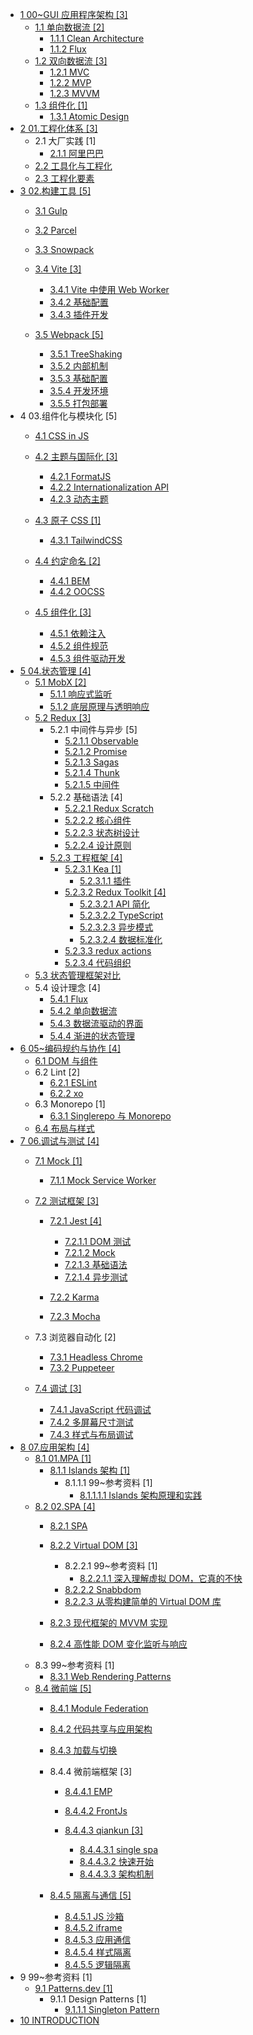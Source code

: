   - [1 00~GUI 应用程序架构 [3]](/00~GUI%20应用程序架构/README.md)
    - [1.1 单向数据流 [2]](/00~GUI%20应用程序架构/单向数据流/README.md)
      - [1.1.1 Clean Architecture](/00~GUI%20应用程序架构/单向数据流/Clean%20Architecture.md)
      - [1.1.2 Flux](/00~GUI%20应用程序架构/单向数据流/Flux.md)
    - [1.2 双向数据流 [3]](/00~GUI%20应用程序架构/双向数据流/README.md)
      - [1.2.1 MVC](/00~GUI%20应用程序架构/双向数据流/MVC.md)
      - [1.2.2 MVP](/00~GUI%20应用程序架构/双向数据流/MVP.md)
      - [1.2.3 MVVM](/00~GUI%20应用程序架构/双向数据流/MVVM.md)
    - [1.3 组件化 [1]](/00~GUI%20应用程序架构/组件化/README.md)
      - [1.3.1 Atomic Design](/00~GUI%20应用程序架构/组件化/Atomic%20Design.md)
  - [2 01.工程化体系 [3]](/01.工程化体系/README.md)
    - 2.1 大厂实践 [1]
      - [2.1.1 阿里巴巴](/01.工程化体系/大厂实践/阿里巴巴.md)
    - [2.2 工具化与工程化](/01.工程化体系/工具化与工程化.md)
    - [2.3 工程化要素](/01.工程化体系/工程化要素.md)
  - [3 02.构建工具 [5]](/02.构建工具/README.md)
    - [3.1 Gulp](/02.构建工具/Gulp/README.md)
      
    - [3.2 Parcel](/02.构建工具/Parcel/README.md)
      
    - [3.3 Snowpack](/02.构建工具/Snowpack/README.md)
      
    - [3.4 Vite [3]](/02.构建工具/Vite/README.md)
      - [3.4.1 Vite 中使用 Web Worker](/02.构建工具/Vite/Vite%20中使用%20Web%20Worker.md)
      - [3.4.2 基础配置](/02.构建工具/Vite/基础配置.md)
      - [3.4.3 插件开发](/02.构建工具/Vite/插件开发.md)
    - [3.5 Webpack [5]](/02.构建工具/Webpack/README.md)
      - [3.5.1 TreeShaking](/02.构建工具/Webpack/TreeShaking.md)
      - [3.5.2 内部机制](/02.构建工具/Webpack/内部机制.md)
      - [3.5.3 基础配置](/02.构建工具/Webpack/基础配置.md)
      - [3.5.4 开发环境](/02.构建工具/Webpack/开发环境.md)
      - [3.5.5 打包部署](/02.构建工具/Webpack/打包部署.md)
  - 4 03.组件化与模块化 [5]
    - [4.1 CSS in JS](/03.组件化与模块化/CSS-in-JS/README.md)
      
    - [4.2 主题与国际化 [3]](/03.组件化与模块化/主题与国际化/README.md)
      - [4.2.1 FormatJS](/03.组件化与模块化/主题与国际化/FormatJS.md)
      - [4.2.2 Internationalization API](/03.组件化与模块化/主题与国际化/Internationalization%20API.md)
      - [4.2.3 动态主题](/03.组件化与模块化/主题与国际化/动态主题.md)
    - [4.3 原子 CSS [1]](/03.组件化与模块化/原子%20CSS/README.md)
      - [4.3.1 TailwindCSS](/03.组件化与模块化/原子%20CSS/TailwindCSS.md)
    - [4.4 约定命名 [2]](/03.组件化与模块化/约定命名/README.md)
      - [4.4.1 BEM](/03.组件化与模块化/约定命名/BEM.md)
      - [4.4.2 OOCSS](/03.组件化与模块化/约定命名/OOCSS.md)
    - [4.5 组件化 [3]](/03.组件化与模块化/组件化/README.md)
      - [4.5.1 依赖注入](/03.组件化与模块化/组件化/依赖注入.md)
      - [4.5.2 组件规范](/03.组件化与模块化/组件化/组件规范.md)
      - [4.5.3 组件驱动开发](/03.组件化与模块化/组件化/组件驱动开发.md)
  - [5 04.状态管理 [4]](/04.状态管理/README.md)
    - [5.1 MobX [2]](/04.状态管理/MobX/README.md)
      - [5.1.1 响应式监听](/04.状态管理/MobX/响应式监听.md)
      - [5.1.2 底层原理与透明响应](/04.状态管理/MobX/底层原理与透明响应.md)
    - [5.2 Redux [3]](/04.状态管理/Redux/README.md)
      - 5.2.1 中间件与异步 [5]
        - [5.2.1.1 Observable](/04.状态管理/Redux/中间件与异步/Observable.md)
        - [5.2.1.2 Promise](/04.状态管理/Redux/中间件与异步/Promise.md)
        - [5.2.1.3 Sagas](/04.状态管理/Redux/中间件与异步/Sagas.md)
        - [5.2.1.4 Thunk](/04.状态管理/Redux/中间件与异步/Thunk.md)
        - [5.2.1.5 中间件](/04.状态管理/Redux/中间件与异步/中间件.md)
      - 5.2.2 基础语法 [4]
        - [5.2.2.1 Redux Scratch](/04.状态管理/Redux/基础语法/Redux%20Scratch.md)
        - [5.2.2.2 核心组件](/04.状态管理/Redux/基础语法/核心组件.md)
        - [5.2.2.3 状态树设计](/04.状态管理/Redux/基础语法/状态树设计.md)
        - [5.2.2.4 设计原则](/04.状态管理/Redux/基础语法/设计原则.md)
      - [5.2.3 工程框架 [4]](/04.状态管理/Redux/工程框架/README.md)
        - [5.2.3.1 Kea [1]](/04.状态管理/Redux/工程框架/Kea/README.md)
          - [5.2.3.1.1 插件](/04.状态管理/Redux/工程框架/Kea/插件.md)
        - [5.2.3.2 Redux Toolkit [4]](/04.状态管理/Redux/工程框架/Redux%20Toolkit/README.md)
          - [5.2.3.2.1 API 简化](/04.状态管理/Redux/工程框架/Redux%20Toolkit/API%20简化.md)
          - [5.2.3.2.2 TypeScript](/04.状态管理/Redux/工程框架/Redux%20Toolkit/TypeScript.md)
          - [5.2.3.2.3 异步模式](/04.状态管理/Redux/工程框架/Redux%20Toolkit/异步模式.md)
          - [5.2.3.2.4 数据标准化](/04.状态管理/Redux/工程框架/Redux%20Toolkit/数据标准化.md)
        - [5.2.3.3 redux actions](/04.状态管理/Redux/工程框架/redux-actions.md)
        - [5.2.3.4 代码组织](/04.状态管理/Redux/工程框架/代码组织.md)
    - [5.3 状态管理框架对比](/04.状态管理/状态管理框架对比.md)
    - 5.4 设计理念 [4]
      - [5.4.1 Flux](/04.状态管理/设计理念/Flux.md)
      - [5.4.2 单向数据流](/04.状态管理/设计理念/单向数据流.md)
      - [5.4.3 数据流驱动的界面](/04.状态管理/设计理念/数据流驱动的界面.md)
      - [5.4.4 渐进的状态管理](/04.状态管理/设计理念/渐进的状态管理.md)
  - [6 05~编码规约与协作 [4]](/05~编码规约与协作/README.md)
    - [6.1 DOM 与组件](/05~编码规约与协作/DOM%20与组件.md)
    - 6.2 Lint [2]
      - [6.2.1 ESLint](/05~编码规约与协作/Lint/ESLint.md)
      - [6.2.2 xo](/05~编码规约与协作/Lint/xo.md)
    - 6.3 Monorepo [1]
      - [6.3.1 Singlerepo 与 Monorepo](/05~编码规约与协作/Monorepo/Singlerepo%20与%20Monorepo.md)
    - [6.4 布局与样式](/05~编码规约与协作/布局与样式.md)
  - [7 06.调试与测试 [4]](/06.调试与测试/README.md)
    - [7.1 Mock [1]](/06.调试与测试/Mock/README.md)
      - [7.1.1 Mock Service Worker](/06.调试与测试/Mock/Mock%20Service%20Worker.md)
    - [7.2 测试框架 [3]](/06.调试与测试/测试框架/README.md)
      - [7.2.1 Jest [4]](/06.调试与测试/测试框架/Jest/README.md)
        - [7.2.1.1 DOM 测试](/06.调试与测试/测试框架/Jest/DOM%20测试.md)
        - [7.2.1.2 Mock](/06.调试与测试/测试框架/Jest/Mock.md)
        - [7.2.1.3 基础语法](/06.调试与测试/测试框架/Jest/基础语法.md)
        - [7.2.1.4 异步测试](/06.调试与测试/测试框架/Jest/异步测试.md)
      - [7.2.2 Karma](/06.调试与测试/测试框架/Karma/README.md)
        
      - [7.2.3 Mocha](/06.调试与测试/测试框架/Mocha/README.md)
        
    - 7.3 浏览器自动化 [2]
      - [7.3.1 Headless Chrome](/06.调试与测试/浏览器自动化/Headless-Chrome.md)
      - [7.3.2 Puppeteer](/06.调试与测试/浏览器自动化/Puppeteer.md)
    - [7.4 调试 [3]](/06.调试与测试/调试/README.md)
      - [7.4.1 JavaScript 代码调试](/06.调试与测试/调试/JavaScript%20代码调试.md)
      - [7.4.2 多屏幕尺寸测试](/06.调试与测试/调试/多屏幕尺寸测试.md)
      - [7.4.3 样式与布局调试](/06.调试与测试/调试/样式与布局调试.md)
  - [8 07.应用架构 [4]](/07.应用架构/README.md)
    - [8.1 01.MPA [1]](/07.应用架构/01.MPA/README.md)
      - [8.1.1 Islands 架构 [1]](/07.应用架构/01.MPA/Islands%20架构/README.md)
        - 8.1.1.1 99~参考资料 [1]
          - [8.1.1.1.1 Islands 架构原理和实践](/07.应用架构/01.MPA/Islands%20架构/99~参考资料/2022-Islands%20架构原理和实践.md)
    - [8.2 02.SPA [4]](/07.应用架构/02.SPA/README.md)
      - [8.2.1 SPA](/07.应用架构/02.SPA/SPA/README.md)
        
      - [8.2.2 Virtual DOM [3]](/07.应用架构/02.SPA/Virtual%20DOM/README.md)
        - 8.2.2.1 99~参考资料 [1]
          - [8.2.2.1.1 深入理解虚拟 DOM，它真的不快](/07.应用架构/02.SPA/Virtual%20DOM/99~参考资料/2018-深入理解虚拟%20DOM，它真的不快.md)
        - [8.2.2.2 Snabbdom](/07.应用架构/02.SPA/Virtual%20DOM/Snabbdom.md)
        - [8.2.2.3 从零构建简单的 Virtual DOM 库](/07.应用架构/02.SPA/Virtual%20DOM/从零构建简单的%20Virtual%20DOM%20库/README.md)
          
      - [8.2.3 现代框架的 MVVM 实现](/07.应用架构/02.SPA/现代框架的%20MVVM%20实现.md)
      - [8.2.4 高性能 DOM 变化监听与响应](/07.应用架构/02.SPA/高性能%20DOM%20变化监听与响应.md)
    - 8.3 99~参考资料 [1]
      - [8.3.1 Web Rendering Patterns](/07.应用架构/99~参考资料/2023-Web%20Rendering%20Patterns.md)
    - [8.4 微前端 [5]](/07.应用架构/微前端/README.md)
      - [8.4.1 Module Federation](/07.应用架构/微前端/Module%20Federation/README.md)
        
      - [8.4.2 代码共享与应用架构](/07.应用架构/微前端/代码共享与应用架构.md)
      - [8.4.3 加载与切换](/07.应用架构/微前端/加载与切换/README.md)
        
      - 8.4.4 微前端框架 [3]
        - [8.4.4.1 EMP](/07.应用架构/微前端/微前端框架/EMP/README.md)
          
        - [8.4.4.2 FrontJs](/07.应用架构/微前端/微前端框架/FrontJs/README.md)
          
        - [8.4.4.3 qiankun [3]](/07.应用架构/微前端/微前端框架/qiankun/README.md)
          - [8.4.4.3.1 single spa](/07.应用架构/微前端/微前端框架/qiankun/single-spa.md)
          - [8.4.4.3.2 快速开始](/07.应用架构/微前端/微前端框架/qiankun/快速开始.md)
          - [8.4.4.3.3 架构机制](/07.应用架构/微前端/微前端框架/qiankun/架构机制.md)
      - [8.4.5 隔离与通信 [5]](/07.应用架构/微前端/隔离与通信/README.md)
        - [8.4.5.1 JS 沙箱](/07.应用架构/微前端/隔离与通信/JS%20沙箱.md)
        - [8.4.5.2 iframe](/07.应用架构/微前端/隔离与通信/iframe.md)
        - [8.4.5.3 应用通信](/07.应用架构/微前端/隔离与通信/应用通信.md)
        - [8.4.5.4 样式隔离](/07.应用架构/微前端/隔离与通信/样式隔离.md)
        - [8.4.5.5 逻辑隔离](/07.应用架构/微前端/隔离与通信/逻辑隔离.md)
  - 9 99~参考资料 [1]
    - [9.1 Patterns.dev [1]](/99~参考资料/Patterns.dev/README.md)
      - 9.1.1 Design Patterns [1]
        - [9.1.1.1 Singleton Pattern](/99~参考资料/Patterns.dev/Design%20Patterns/Singleton%20Pattern.md)
  - [10 INTRODUCTION](/INTRODUCTION.md)